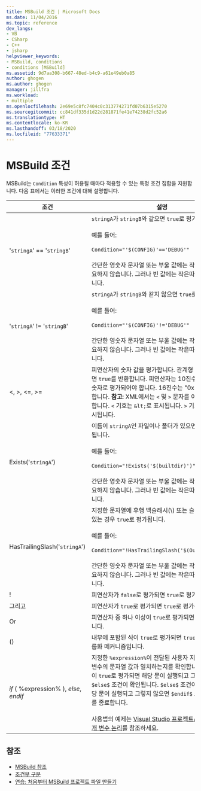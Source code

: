 ```yaml
---
title: MSBuild 조건 | Microsoft Docs
ms.date: 11/04/2016
ms.topic: reference
dev_langs:
- VB
- CSharp
- C++
- jsharp
helpviewer_keywords:
- MSBuild, conditions
- conditions [MSBuild]
ms.assetid: 9d7aa308-b667-48ed-b4c9-a61e49eb0a85
author: ghogen
ms.author: ghogen
manager: jillfra
ms.workload:
- multiple
ms.openlocfilehash: 2e69e5c8fc7404c0c313774271fd07b6315e5270
ms.sourcegitcommit: cc841df335d1d22d281871fe41e74238d2fc52a6
ms.translationtype: HT
ms.contentlocale: ko-KR
ms.lasthandoff: 03/18/2020
ms.locfileid: "77633371"
---
```

# <a name="msbuild-conditions"></a>MSBuild 조건

MSBuild는 `Condition` 특성이 허용될 때마다 적용할 수 있는 특정 조건 집합을 지원합니다. 다음 표에서는 이러한 조건에 대해 설명합니다.

|조건|설명|
|---------------|-----------------|
|'`stringA`' == '`stringB`'|`stringA`가 `stringB`와 같으면 `true`로 평가됩니다.<br /><br /> 예를 들어:<br /><br /> `Condition="'$(CONFIG)'=='DEBUG'"`<br /><br /> 간단한 영숫자 문자열 또는 부울 값에는 작은따옴표가 필요하지 않습니다. 그러나 빈 값에는 작은따옴표가 필요합니다.|
|'`stringA`' != '`stringB`'|`stringA`가 `stringB`와 같지 않으면 `true`로 평가됩니다.<br /><br /> 예를 들어:<br /><br /> `Condition="'$(CONFIG)'!='DEBUG'"`<br /><br /> 간단한 영숫자 문자열 또는 부울 값에는 작은따옴표가 필요하지 않습니다. 그러나 빈 값에는 작은따옴표가 필요합니다.|
|\<, >, \<=, >=|피연산자의 숫자 값을 평가합니다. 관계형 평가가 true이면 `true`를 반환합니다. 피연산자는 10진수 또는 16진수 숫자로 평가되어야 합니다. 16진수는 "0x"로 시작해야 합니다. **참고:**  XML에서는 `<` 및 `>` 문자를 이스케이프해야 합니다. `<` 기호는 `&lt;`로 표시됩니다. `>` 기호는 `&gt;`로 표시됩니다.|
|Exists('`stringA`')|이름이 `stringA`인 파일이나 폴더가 있으면 `true`로 평가됩니다.<br /><br /> 예를 들어:<br /><br /> `Condition="!Exists('$(builtdir)')"`<br /><br /> 간단한 영숫자 문자열 또는 부울 값에는 작은따옴표가 필요하지 않습니다. 그러나 빈 값에는 작은따옴표가 필요합니다.|
|HasTrailingSlash('`stringA`')|지정한 문자열에 후행 백슬래시(\\) 또는 슬래시(/) 문자가 있는 경우 `true`로 평가됩니다.<br /><br /> 예를 들어:<br /><br /> `Condition="!HasTrailingSlash('$(OutputPath)')"`<br /><br /> 간단한 영숫자 문자열 또는 부울 값에는 작은따옴표가 필요하지 않습니다. 그러나 빈 값에는 작은따옴표가 필요합니다.|
|!|피연산자가 `false`로 평가되면 `true`로 평가됩니다.|
|그리고|피연산자가 `true`로 평가되면 `true`로 평가됩니다.|
|Or|피연산자 중 하나 이상이 `true`로 평가되면 `true`로 평가됩니다.|
|()|내부에 포함된 식이 `true`로 평가되면 `true`로 평가되는 그룹화 메커니즘입니다.|
|$if$ ( %expression% ), $else$, $endif$|지정한 `%expression%`이 전달된 사용자 지정 템플릿 매개 변수의 문자열 값과 일치하는지를 확인합니다. `$if$` 조건이 `true`로 평가되면 해당 문이 실행되고 그렇지 않으면 `$else$` 조건이 확인됩니다. `$else$` 조건이 `true`이면 해당 문이 실행되고 그렇지 않으면 `$endif$` 조건이 식 평가를 종료합니다.<br /><br /> 사용법의 예제는 [Visual Studio 프로젝트/항목 템플릿 매개 변수 논리](https://stackoverflow.com/questions/6709057/visual-studio-project-item-template-parameter-logic)를 참조하세요.|

## <a name="see-also"></a>참조

- [MSBuild 참조](../msbuild/msbuild-reference.md)
- [조건부 구문](../msbuild/msbuild-conditional-constructs.md)
- [연습: 처음부터 MSBuild 프로젝트 파일 만들기](../msbuild/walkthrough-creating-an-msbuild-project-file-from-scratch.md)
